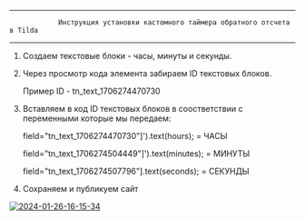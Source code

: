 ------------------------------------------------------
                Инструкция установки кастомного таймера обратного отсчета в Tilda
------------------------------------------------------

1. Создаем текстовые блоки - часы, минуты и секунды.

2. Через просмотр кода элемента забираем ID текстовых блоков.
   
   Пример ID - tn_text_1706274470730

4. Вставляем в код ID текстовых блоков в соостветствии с переменными которые мы передаем:
   
   field="tn_text_1706274470730"]').text(hours); = ЧАСЫ
   
   field="tn_text_1706274504449"]').text(minutes); = МИНУТЫ
   
   field="tn_text_1706274507796"].text(seconds); = СЕКУНДЫ

4. Сохраняем и публикуем сайт


<a href="https://imgbb.com/"><img src="https://i.ibb.co/FJqkmzP/2024-01-26-16-15-34.gif" alt="2024-01-26-16-15-34" border="0"></a>
